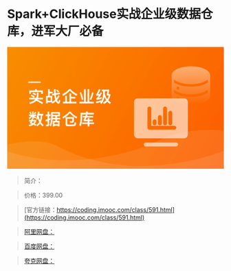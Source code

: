 # Spark+ClickHouse实战企业级数据仓库，进军大厂必备

![img](../../assets/62da505609bcbabe05400304.png)

> 简介：

> 价格：399.00

> [官方链接：https://coding.imooc.com/class/591.html](https://coding.imooc.com/class/591.html)

> [阿里网盘：]()

> [百度网盘：]()

> [夸克网盘：]()
